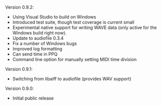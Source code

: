 Version 0.9.2:
- Using Visual Studio to build on Windows
- Introduced test suite, though test coverage is current small
- Experimental native support for writing WAVE data (only active
  for the Windows build right now).
- Update to audiofile 0.3.4
- Fix a number of Windows bugs
- Improved log formatting
- Can send time in PPQ
- Command line option for manually setting MIDI time division

Version 0.9.1:
- Switching from libaiff to audiofile (provides WAV support)

Version 0.9.0:
- Initial public release
